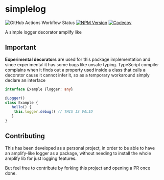 # simplelog

![GitHub Actions Workflow Status](https://img.shields.io/github/actions/workflow/status/devsheva/simplelog/qa.yml)
[![NPM Version](https://img.shields.io/npm/v/simplelog-decorator)](https://www.npmjs.com/package/simplelog-decorator)
[![Codecov](https://img.shields.io/codecov/c/github/devsheva/simplelog)](https://app.codecov.io/github/devsheva/simplelog)

A simple logger decorator amplify like

## Important

**Experimental decorators** are used for this package implementation and since experimental it has some bugs like unsafe typing.
TypeScript compiler complains when it finds out a property used inside a class that calls a decorator cause it cannot infer it, so as a temporary workaround simply declare an interface

```ts
interface Example {logger: any}

@Logger()
class Example {
   hello() {
    this.logger.debug() // THIS IS VALID
   }
}
```

## Contributing

This has been developed as a personal project, in order to be able to have an amplify-like logger as a package, without needing to install the whole amplify lib for just logging features.

But feel free to contribute by forking this project and opening a PR once done.
